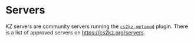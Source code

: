 # Servers

KZ servers are community servers running the
[`cs2kz-metamod`](https://github.com/KZGlobalTeam/cs2kz-metamod) plugin. There
is a list of approved servers on <https://cs2kz.org/servers>.
